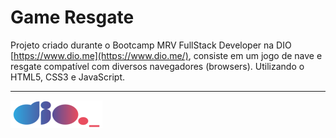 # Game Resgate

Projeto criado durante o Bootcamp MRV FullStack Developer na DIO [https://www.dio.me](https://www.dio.me/), consiste em um jogo de nave e resgate compatível com diversos navegadores (browsers). Utilizando o HTML5, CSS3 e JavaScript.

---

![logo](logo.png)
